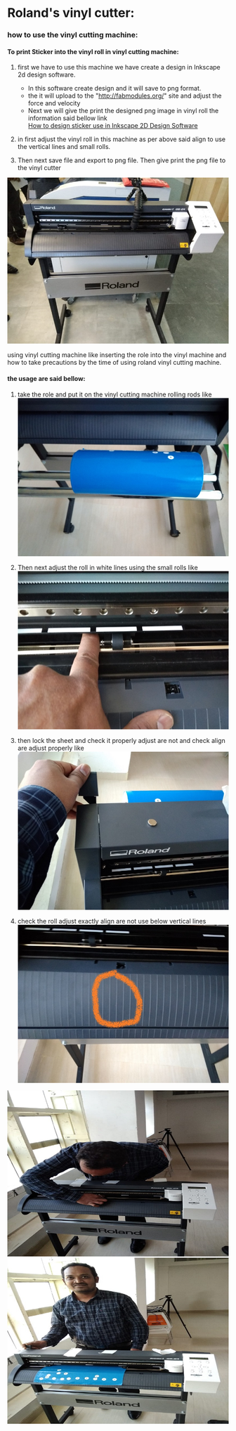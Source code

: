 # Roland's vinyl cutter:
### how to use the vinyl cutting machine:
#### To print Sticker into the vinyl roll in vinyl cutting machine:
 1. first we have to use this machine we have create a design in Inkscape 2d design software.  
      * In this software create design and it will save to png format.
      * the it will upload to the "http://fabmodules.org/" site and adjust the force and velocity
      * Next we will give the print the designed png image in vinyl roll
      the information said bellow link  
      [How to design sticker use in Inkscape 2D Design Software](Inkscape_design.md)
   
 2. in first adjust the vinyl roll in this machine as per above said align to use the vertical lines and small rolls.
 3. Then next save file and export to png file. Then give print the png file to the vinyl cutter  
 
![](image/roland_vily_cuttin_plotter.jpg)



using vinyl cutting machine like inserting the role into the vinyl machine and how to take precautions by the time of using roland vinyl cutting machine.
#### the usage are said bellow:
1. take the role and put it on the vinyl cutting machine rolling rods
like   
![ rolling rods](image/rollsrod.jpg)  
2. Then next adjust the roll in white lines using the small rolls 
like  
![adjust](image/adjust_small.jpg)  

3. then lock the sheet and check it properly adjust are not and check align are adjust properly 
like  
![](image/lockadjust.jpg)  
4. check the roll adjust exactly align are not use below vertical lines   
![](image/verticallines.jpg)  

![adjust](image/vilycutter_img.jpg)  
![adjust](image/chandu_vily_cutter.jpg)